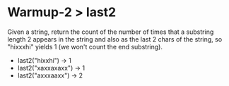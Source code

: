 # Warmup-2 > last2

Given a string, return the count of the number of times that a substring length 2 appears in the string and also as the last 2 chars of the string, so "hixxxhi" yields 1 (we won't count the end substring).

- last2("hixxhi") → 1
- last2("xaxxaxaxx") → 1
- last2("axxxaaxx") → 2
